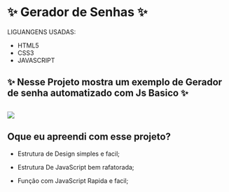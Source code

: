 <h1>✨ Gerador de Senhas ✨</h1>

<p>LIGUANGENS USADAS: </p>
<ul>
  <li>HTML5</li>
  <li>CSS3</li>
  <li>JAVASCRIPT</li>
</ul>

<h2>✨ Nesse Projeto mostra um exemplo de Gerador de senha automatizado com Js Basico ✨<h2/> 
<img src="https://github.com/T4goz2005/Gerador-de-senhas/assets/116327263/4f70b5ed-f5cd-4365-8d29-2cc93b340754">


<h2>Oque eu apreendi com esse projeto? </h2>

+ Estrutura de Design simples e facil;
+ Estrutura De JavaScript bem rafatorada;
+ Função com JavaScript Rapida e facil;

  <img src="">


